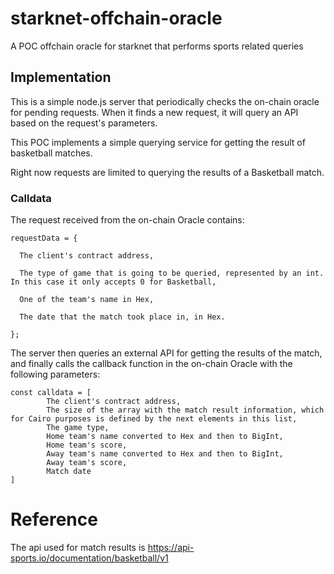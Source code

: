 # starknet-offchain-oracle
A POC offchain oracle for starknet that performs sports related queries

## Implementation

This is a simple node.js server that periodically checks the on-chain oracle for pending requests. When it finds a new request, it will query an API based on the request's parameters. 


This POC implements a simple querying service for getting the result of basketball matches.


Right now requests are limited to querying the results of a Basketball match.

### Calldata

The request received from the on-chain Oracle contains:

```
requestData = {

  The client's contract address,

  The type of game that is going to be queried, represented by an int. In this case it only accepts 0 for Basketball,

  One of the team's name in Hex, 

  The date that the match took place in, in Hex. 

};
```

The server then queries an external API for getting the results of the match, and finally calls the callback function in the on-chain Oracle with the following parameters:

```
const calldata = [
        The client's contract address,
        The size of the array with the match result information, which for Cairo purposes is defined by the next elements in this list,                                            
        The game type,            
        Home team's name converted to Hex and then to BigInt,
        Home team's score,
        Away team's name converted to Hex and then to BigInt,
        Away team's score,
        Match date
]
```

# Reference

The api used for match results is https://api-sports.io/documentation/basketball/v1

